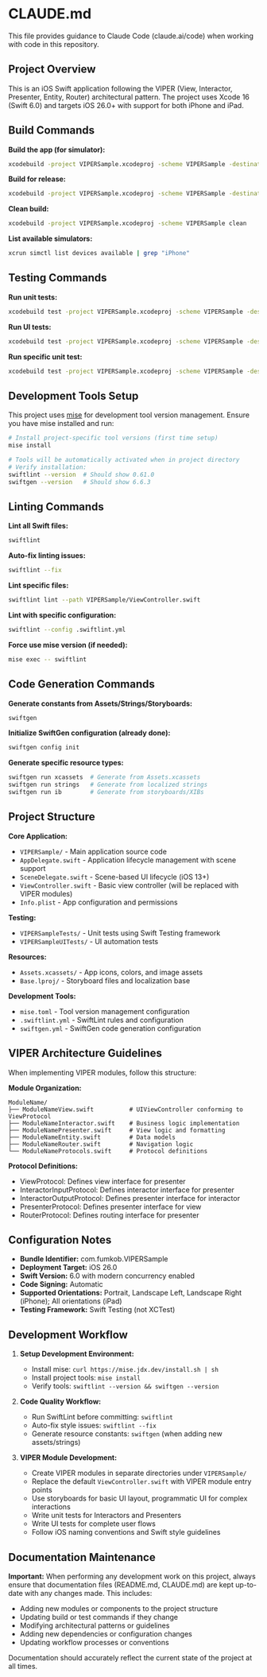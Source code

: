 # CLAUDE.md

This file provides guidance to Claude Code (claude.ai/code) when working with code in this repository.

## Project Overview

This is an iOS Swift application following the VIPER (View, Interactor, Presenter, Entity, Router) architectural pattern. The project uses Xcode 16 (Swift 6.0) and targets iOS 26.0+ with support for both iPhone and iPad.

## Build Commands

**Build the app (for simulator):**
```bash
xcodebuild -project VIPERSample.xcodeproj -scheme VIPERSample -destination 'platform=iOS Simulator,name=iPhone 17' -configuration Debug build
```

**Build for release:**
```bash
xcodebuild -project VIPERSample.xcodeproj -scheme VIPERSample -destination 'platform=iOS Simulator,name=iPhone 17' -configuration Release build
```

**Clean build:**
```bash
xcodebuild -project VIPERSample.xcodeproj -scheme VIPERSample clean
```

**List available simulators:**
```bash
xcrun simctl list devices available | grep "iPhone"
```

## Testing Commands

**Run unit tests:**
```bash
xcodebuild test -project VIPERSample.xcodeproj -scheme VIPERSample -destination 'platform=iOS Simulator,name=iPhone 17'
```

**Run UI tests:**
```bash
xcodebuild test -project VIPERSample.xcodeproj -scheme VIPERSample -destination 'platform=iOS Simulator,name=iPhone 17' -only-testing:VIPERSampleUITests
```

**Run specific unit test:**
```bash
xcodebuild test -project VIPERSample.xcodeproj -scheme VIPERSample -destination 'platform=iOS Simulator,name=iPhone 17' -only-testing:VIPERSampleTests/VIPERSampleTests/example
```

## Development Tools Setup

This project uses [mise](https://mise.jdx.dev/) for development tool version management. Ensure you have mise installed and run:

```bash
# Install project-specific tool versions (first time setup)
mise install

# Tools will be automatically activated when in project directory
# Verify installation:
swiftlint --version  # Should show 0.61.0
swiftgen --version   # Should show 6.6.3
```

## Linting Commands

**Lint all Swift files:**
```bash
swiftlint
```

**Auto-fix linting issues:**
```bash
swiftlint --fix
```

**Lint specific files:**
```bash
swiftlint lint --path VIPERSample/ViewController.swift
```

**Lint with specific configuration:**
```bash
swiftlint --config .swiftlint.yml
```

**Force use mise version (if needed):**
```bash
mise exec -- swiftlint
```

## Code Generation Commands

**Generate constants from Assets/Strings/Storyboards:**
```bash
swiftgen
```

**Initialize SwiftGen configuration (already done):**
```bash
swiftgen config init
```

**Generate specific resource types:**
```bash
swiftgen run xcassets  # Generate from Assets.xcassets
swiftgen run strings   # Generate from localized strings
swiftgen run ib        # Generate from storyboards/XIBs
```

## Project Structure

**Core Application:**
- `VIPERSample/` - Main application source code
- `AppDelegate.swift` - Application lifecycle management with scene support
- `SceneDelegate.swift` - Scene-based UI lifecycle (iOS 13+)
- `ViewController.swift` - Basic view controller (will be replaced with VIPER modules)
- `Info.plist` - App configuration and permissions

**Testing:**
- `VIPERSampleTests/` - Unit tests using Swift Testing framework
- `VIPERSampleUITests/` - UI automation tests

**Resources:**
- `Assets.xcassets/` - App icons, colors, and image assets
- `Base.lproj/` - Storyboard files and localization base

**Development Tools:**
- `mise.toml` - Tool version management configuration
- `.swiftlint.yml` - SwiftLint rules and configuration
- `swiftgen.yml` - SwiftGen code generation configuration

## VIPER Architecture Guidelines

When implementing VIPER modules, follow this structure:

**Module Organization:**
```
ModuleName/
├── ModuleNameView.swift          # UIViewController conforming to ViewProtocol
├── ModuleNameInteractor.swift    # Business logic implementation
├── ModuleNamePresenter.swift     # View logic and formatting
├── ModuleNameEntity.swift        # Data models
├── ModuleNameRouter.swift        # Navigation logic
└── ModuleNameProtocols.swift     # Protocol definitions
```

**Protocol Definitions:**
- ViewProtocol: Defines view interface for presenter
- InteractorInputProtocol: Defines interactor interface for presenter
- InteractorOutputProtocol: Defines presenter interface for interactor
- PresenterProtocol: Defines presenter interface for view
- RouterProtocol: Defines routing interface for presenter

## Configuration Notes

- **Bundle Identifier:** com.fumkob.VIPERSample
- **Deployment Target:** iOS 26.0
- **Swift Version:** 6.0 with modern concurrency enabled
- **Code Signing:** Automatic
- **Supported Orientations:** Portrait, Landscape Left, Landscape Right (iPhone); All orientations (iPad)
- **Testing Framework:** Swift Testing (not XCTest)

## Development Workflow

1. **Setup Development Environment:**
   - Install mise: `curl https://mise.jdx.dev/install.sh | sh`
   - Install project tools: `mise install`
   - Verify tools: `swiftlint --version && swiftgen --version`

2. **Code Quality Workflow:**
   - Run SwiftLint before committing: `swiftlint`
   - Auto-fix style issues: `swiftlint --fix`
   - Generate resource constants: `swiftgen` (when adding new assets/strings)

3. **VIPER Module Development:**
   - Create VIPER modules in separate directories under `VIPERSample/`
   - Replace the default `ViewController.swift` with VIPER module entry points
   - Use storyboards for basic UI layout, programmatic UI for complex interactions
   - Write unit tests for Interactors and Presenters
   - Write UI tests for complete user flows
   - Follow iOS naming conventions and Swift style guidelines

## Documentation Maintenance

**Important:** When performing any development work on this project, always ensure that documentation files (README.md, CLAUDE.md) are kept up-to-date with any changes made. This includes:

- Adding new modules or components to the project structure
- Updating build or test commands if they change
- Modifying architectural patterns or guidelines
- Adding new dependencies or configuration changes
- Updating workflow processes or conventions

Documentation should accurately reflect the current state of the project at all times.